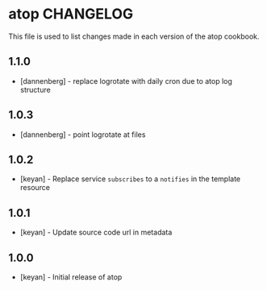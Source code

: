 # atop CHANGELOG

This file is used to list changes made in each version of the atop cookbook.

## 1.1.0
- [dannenberg] - replace logrotate with daily cron due to atop log structure

## 1.0.3
- [dannenberg] - point logrotate at files

## 1.0.2
- [keyan] - Replace service `subscribes` to a `notifies` in the template resource

## 1.0.1
- [keyan] - Update source code url in metadata

## 1.0.0
- [keyan] - Initial release of atop

